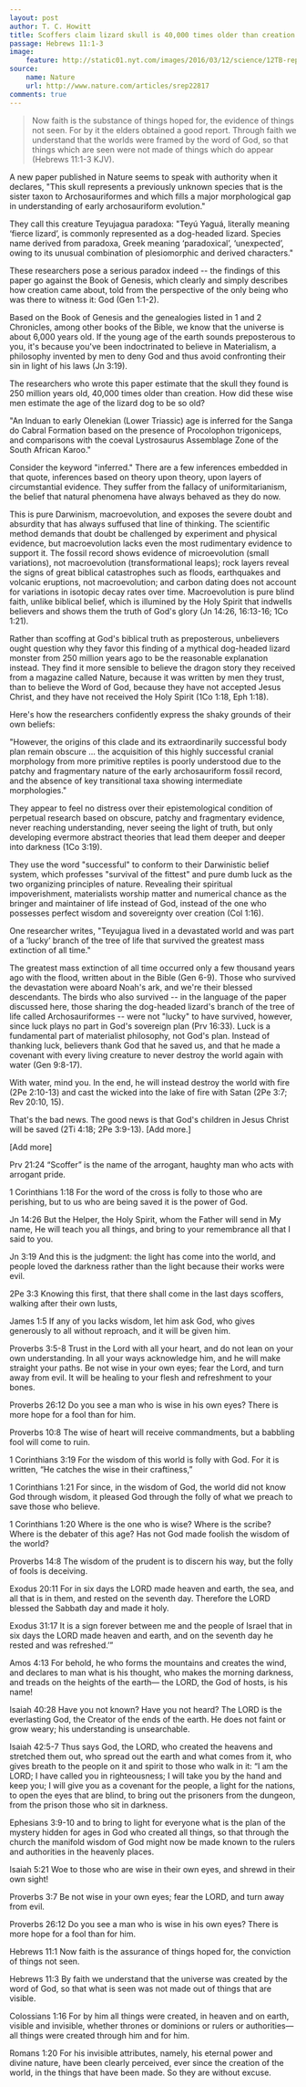 ```yaml
---
layout: post
author: T. C. Howitt
title: Scoffers claim lizard skull is 40,000 times older than creation
passage: Hebrews 11:1-3
image:
    feature: http://static01.nyt.com/images/2016/03/12/science/12TB-reptile/12TB-reptile-articleLarge.jpg
source:
    name: Nature
    url: http://www.nature.com/articles/srep22817
comments: true
---
```


> Now faith is the substance of things hoped for, the evidence of things not seen.  For by it the elders obtained a good report.  Through faith we understand that the worlds were framed by the word of God, so that things which are seen were not made of things which do appear (Hebrews 11:1-3 KJV).

A new paper published in Nature seems to speak with authority when it declares, "This skull represents a previously unknown species that is the sister taxon to Archosauriformes and which fills a major morphological gap in understanding of early archosauriform evolution."

They call this creature Teyujagua paradoxa: "Teyú Yaguá, literally meaning ‘fierce lizard’, is commonly represented as a dog-headed lizard. Species name derived from paradoxa, Greek meaning ‘paradoxical’, ‘unexpected’, owing to its unusual combination of plesiomorphic and derived characters."

These researchers pose a serious paradox indeed -- the findings of this paper go against the Book of Genesis, which clearly and simply describes how creation came about, told from the perspective of the only being who was there to witness it: God (Gen 1:1-2).

Based on the Book of Genesis and the genealogies listed in 1 and 2 Chronicles, among other books of the Bible, we know that the universe is about 6,000 years old.  If the young age of the earth sounds preposterous to you, it's because you've been indoctrinated to believe in Materialism, a philosophy invented by men to deny God and thus avoid confronting their sin in light of his laws (Jn 3:19).

The researchers who wrote this paper estimate that the skull they found is 250 million years old, 40,000 times older than creation.  How did these wise men estimate the age of the lizard dog to be so old?

"An Induan to early Olenekian (Lower Triassic) age is inferred for the Sanga do Cabral Formation based on the presence of Procolophon trigoniceps, and comparisons with the coeval Lystrosaurus Assemblage Zone of the South African Karoo."

Consider the keyword "inferred."  There are a few inferences embedded in that quote, inferences based on theory upon theory, upon layers of circumstantial evidence.  They suffer from the fallacy of uniformitarianism, the belief that natural phenomena have always behaved as they do now.

This is pure Darwinism, macroevolution, and exposes the severe doubt and absurdity that has always suffused that line of thinking.  The scientific method demands that doubt be challenged by experiment and physical evidence, but macroevolution lacks even the most rudimentary evidence to support it.  The fossil record shows evidence of microevolution (small variations), not macroevolution (transformational leaps); rock layers reveal the signs of great biblical catastrophes such as floods, earthquakes and volcanic eruptions, not macroevolution; and carbon dating does not account for variations in isotopic decay rates over time.  Macroevolution is pure blind faith, unlike biblical belief, which is illumined by the Holy Spirit that indwells believers and shows them the truth of God's glory (Jn 14:26, 16:13-16; 1Co 1:21).

Rather than scoffing at God's biblical truth as preposterous, unbelievers ought question why they favor this finding of a mythical dog-headed lizard monster from 250 million years ago to be the reasonable explanation instead.  They find it more sensible to believe the dragon story they received from a magazine called Nature, because it was written by men they trust, than to believe the Word of God, because they have not accepted Jesus Christ, and they have not received the Holy Spirit (1Co 1:18, Eph 1:18).

Here's how the researchers confidently express the shaky grounds of their own beliefs:

"However, the origins of this clade and its extraordinarily successful body plan remain obscure ... the acquisition of this highly successful cranial morphology from more primitive reptiles is poorly understood due to the patchy and fragmentary nature of the early archosauriform fossil record, and the absence of key transitional taxa showing intermediate morphologies."

They appear to feel no distress over their epistemological condition of perpetual research based on obscure, patchy and fragmentary evidence, never reaching understanding, never seeing the light of truth, but only developing evermore abstract theories that lead them deeper and deeper into darkness (1Co 3:19).

They use the word "successful" to conform to their Darwinistic belief system, which professes "survival of the fittest" and pure dumb luck as the two organizing principles of nature.  Revealing their spiritual impoverishment, materialists worship matter and numerical chance as the bringer and maintainer of life instead of God, instead of the one who possesses perfect wisdom and sovereignty over creation (Col 1:16).

One researcher writes, "Teyujagua lived in a devastated world and was part of a ‘lucky’ branch of the tree of life that survived the greatest mass extinction of all time."

The greatest mass extinction of all time occurred only a few thousand years ago with the flood, written about in the Bible (Gen 6-9).  Those who survived the devastation were aboard Noah's ark, and we're their blessed descendants.  The birds who also survived -- in the language of the paper discussed here, those sharing the dog-headed lizard's branch of the tree of life called Archosauriformes -- were not "lucky" to have survived, however, since luck plays no part in God's sovereign plan (Prv 16:33).  Luck is a fundamental part of materialist philosophy, not God's plan.  Instead of thanking luck, believers thank God that he saved us, and that he made a covenant with every living creature to never destroy the world again with water (Gen 9:8-17).

With water, mind you.  In the end, he will instead destroy the world with fire (2Pe 2:10-13) and cast the wicked into the lake of fire with Satan (2Pe 3:7; Rev 20:10, 15).

That's the bad news.  The good news is that God's children in Jesus Christ will be saved (2Ti 4:18; 2Pe 3:9-13).  [Add more.]

[Add more]

Prv 21:24
“Scoffer” is the name of the arrogant, haughty man who acts with arrogant pride.

1 Corinthians 1:18
For the word of the cross is folly to those who are perishing, but to us who are being saved it is the power of God.

Jn 14:26
But the Helper, the Holy Spirit, whom the Father will send in My name, He will teach you all things, and bring to your remembrance all that I said to you.

Jn 3:19
And this is the judgment: the light has come into the world, and people loved the darkness rather than the light because their works were evil.

2Pe 3:3
Knowing this first, that there shall come in the last days scoffers, walking after their own lusts,

James 1:5
If any of you lacks wisdom, let him ask God, who gives generously to all without reproach, and it will be given him.

Proverbs 3:5-8
Trust in the Lord with all your heart, and do not lean on your own understanding.  In all your ways acknowledge him, and he will make straight your paths.  Be not wise in your own eyes; fear the Lord, and turn away from evil.  It will be healing to your flesh and refreshment to your bones.

Proverbs 26:12
Do you see a man who is wise in his own eyes? There is more hope for a fool than for him.

Proverbs 10:8
The wise of heart will receive commandments, but a babbling fool will come to ruin.

1 Corinthians 3:19
For the wisdom of this world is folly with God. For it is written, “He catches the wise in their craftiness,”

1 Corinthians 1:21
For since, in the wisdom of God, the world did not know God through wisdom, it pleased God through the folly of what we preach to save those who believe.

1 Corinthians 1:20
Where is the one who is wise? Where is the scribe? Where is the debater of this age? Has not God made foolish the wisdom of the world?

Proverbs 14:8
The wisdom of the prudent is to discern his way, but the folly of fools is deceiving.

Exodus 20:11
For in six days the LORD made heaven and earth, the sea, and all that is in them, and rested on the seventh day. Therefore the LORD blessed the Sabbath day and made it holy.

Exodus 31:17
It is a sign forever between me and the people of Israel that in six days the LORD made heaven and earth, and on the seventh day he rested and was refreshed.’”

Amos 4:13
For behold, he who forms the mountains and creates the wind, and declares to man what is his thought, who makes the morning darkness, and treads on the heights of the earth— the LORD, the God of hosts, is his name!

Isaiah 40:28
Have you not known? Have you not heard? The LORD is the everlasting God, the Creator of the ends of the earth. He does not faint or grow weary; his understanding is unsearchable.

Isaiah 42:5-7
Thus says God, the LORD, who created the heavens and stretched them out, who spread out the earth and what comes from it, who gives breath to the people on it and spirit to those who walk in it: “I am the LORD; I have called you in righteousness; I will take you by the hand and keep you; I will give you as a covenant for the people, a light for the nations, to open the eyes that are blind, to bring out the prisoners from the dungeon, from the prison those who sit in darkness.

Ephesians 3:9-10
and to bring to light for everyone what is the plan of the mystery hidden for ages in God who created all things, so that through the church the manifold wisdom of God might now be made known to the rulers and authorities in the heavenly places.

Isaiah 5:21
Woe to those who are wise in their own eyes, and shrewd in their own sight!

Proverbs 3:7
Be not wise in your own eyes; fear the LORD, and turn away from evil.

Proverbs 26:12
Do you see a man who is wise in his own eyes? There is more hope for a fool than for him.

Hebrews 11:1
Now faith is the assurance of things hoped for, the conviction of things not seen.

Hebrews 11:3
By faith we understand that the universe was created by the word of God, so that what is seen was not made out of things that are visible.

Colossians 1:16
For by him all things were created, in heaven and on earth, visible and invisible, whether thrones or dominions or rulers or authorities—all things were created through him and for him.

Romans 1:20
For his invisible attributes, namely, his eternal power and divine nature, have been clearly perceived, ever since the creation of the world, in the things that have been made. So they are without excuse.